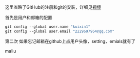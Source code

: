  这里省略了GitHub的注册和git的安装，详细见[视频](https://www.bilibili.com/video/BV1Hkr7YYEh8/?spm_id_from=333.337.search-card.all.click&vd_source=88b8a54445abd8da13d35615585e415a)

首先是用户和邮箱的配置
```c++
git config --global user.name "kuixin1"
git config --global user.email "2229697964@qq.com"
```
第二次
如果忘记邮箱在github上点用户头像，setting，emials就有了

maliu